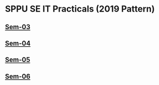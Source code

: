# SPPU SE IT Practicals (2019 Pattern)

## [Sem-03](SEM-03)

## [Sem-04](SEM-04)

## [Sem-05](SEM-05)

## [Sem-06](SEM-06)
